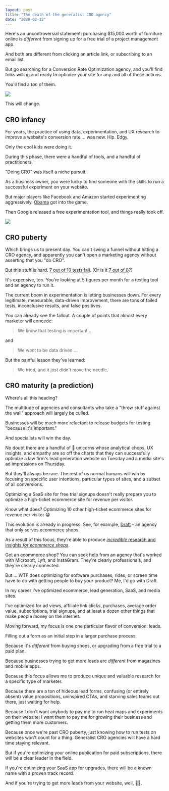 ```yaml
---
layout: post
title: "The death of the generalist CRO agency"
date: "2020-02-12"
---
```


Here's an uncontroversial statement: purchasing $15,000 worth of furniture online is _different_ from signing up for a free trial of a project management app.

And both are different from clicking an article link, or subscribing to an email list.

But go searching for a Conversion Rate Optimization agency, and you'll find folks willing and ready to optimize your site for any and all of these actions.

You'll find a _ton_ of them.

![](/images/Screen-Shot-2020-02-11-at-1.28.27-PM.png)

This will change.

## CRO infancy

For years, the practice of using data, experimentation, and UX research to improve a website's conversion rate ... was new. Hip. Edgy.

Only the cool kids were doing it.

During this phase, there were a handful of tools, and a handful of practitioners.

"Doing CRO" was itself a niche pursuit.

As a business owner, you were lucky to find someone with the skills to run a successful experiment on your website.

But major players like Facebook and Amazon started experimenting aggressively. [Obama](https://blog.optimizely.com/2010/11/29/how-obama-raised-60-million-by-running-a-simple-experiment/) got into the game.

Then Google released a free experimentation tool, and things really took off.

![](/images/Screen-Shot-2020-02-11-at-1.37.21-PM.png)

## CRO puberty

Which brings us to present day. You can't swing a funnel without hitting a CRO agency, and apparently you can't open a marketing agency without asserting that you "do CRO".

But this stuff is hard. [7 out of 10 tests fail](https://blog.convert.com/seven-out-of-ten-of-all-ab-tests-fail.html). (Or is it [7 out of 8](https://vwo.com/blog/a-b-testing-tips/)?)

It's expensive, too. You're looking at 5 figures per month for a testing tool and an agency to run it.

The current boom in experimentation is letting businesses down. For every legitimate, measurable, data-driven improvement, there are tons of failed tests, inconclusive results, and false positives.

You can already see the fallout. A couple of points that almost every marketer will concede:

> We know that testing is important ...

and

> We want to be data driven ...

But the painful lesson they've learned:

> We tried, and it just didn't move the needle.

## CRO maturity (a prediction)

Where's all this heading?

The multitude of agencies and consultants who take a "throw stuff against the wall" approach will largely be culled.

Businesses will be much more reluctant to release budgets for testing "because it's important."

And specialists will win the day.

No doubt there are a handful of 🦄 unicorns whose analytical chops, UX insights, and empathy are so off the charts that they can successfully optimize a law firm's lead generation website on Tuesday and a media site's ad impressions on Thursday.

But they'll always be rare. The rest of us normal humans will win by focusing on specific user intentions, particular types of sites, and a subset of all conversions.

Optimizing a SaaS site for free trial signups doesn't really prepare you to optimize a high-ticket ecommerce site for revenue per visitor.

Know what does? Optimizing 10 other high-ticket ecommerce sites for revenue per visitor 😁

This evolution is already in progress. See, for example, [Draft](https://draft.nu/) - an agency that only serves ecommerce shops.

As a result of this focus, they're able to produce [_incredible_ research and insights _for ecommerce shops_](https://draft.nu/analysis/).

Got an ecommerce shop? You can seek help from an agency that's worked with Microsoft, Lyft, and InstaGram. They're clearly professionals, and they're clearly connected.

But ... WTF does optimizing for software purchases, rides, or screen time have to do with getting people to buy _your_ product? Me, I'd go with Draft.

In my career I've optimized ecommerce, lead generation, SaaS, and media sites.

I've optimized for ad views, affiliate link clicks, purchases, average order value, subscriptions, trial signups, and at least a dozen other things that make people money on the internet.

Moving forward, my focus is one one particular flavor of conversion: leads.

Filling out a form as an initial step in a larger purchase process.

Because it's _different_ from buying shoes, or upgrading from a free trial to a paid plan.

Because businesses trying to get more leads are _different_ from magazines and mobile apps.

Because this focus allows me to produce unique and valuable research for a specific type of marketer.

Because there are a ton of hideous lead forms, confusing (or entirely absent) value propositions, uninspired CTAs, and starving sales teams out there, just waiting for help.

Because I don't want anybody to pay me to run heat maps and experiments on their website; I want them to pay me for growing their business and getting them more customers.

Because once we're past CRO puberty, just knowing how to run tests on websites won't count for a thing. Generalist CRO agencies will have a hard time staying relevant.

But if you're optimizing your online publication for paid subscriptions, there will be a clear leader in the field.

If you're optimizing your SaaS app for upgrades, there will be a known name with a proven track record.

And if you're trying to get more leads from your website, well, 👋😁.

